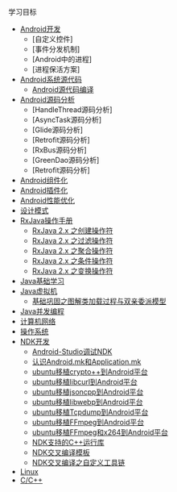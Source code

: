 学习目标

- [Android开发](#)
    - [自定义控件]
    - [事件分发机制]
    - [Android中的进程]
    - [进程保活方案]
- [Android系统源代码](#)
    - [Android源代码编译](https://github.com/byhook/blog/blob/master/Android/Android源代码编译.md)
- [Android源码分析](#)
    - [HandleThread源码分析]
    - [AsyncTask源码分析]
    - [Glide源码分析]
    - [Retrofit源码分析]
    - [RxBus源码分析]
    - [GreenDao源码分析]
    - [Retrofit源码分析]
- [Android组件化](#)
- [Android插件化](#)
- [Android性能优化](#)
- [设计模式](#)
- [RxJava操作手册](#)
    - [RxJava 2.x 之创建操作符](https://github.com/byhook/blog/blob/master/rxjava/RxJava2.x之创建操作符.md)
    - [RxJava 2.x 之过滤操作符](https://github.com/byhook/blog/blob/master/rxjava/RxJava2.x之过滤操作符.md)
    - [RxJava 2.x 之聚合操作符](https://github.com/byhook/blog/blob/master/rxjava/RxJava2.x之聚合操作符.md)
    - [RxJava 2.x 之条件操作符](https://github.com/byhook/blog/blob/master/rxjava/RxJava2.x之条件操作符.md)
    - [RxJava 2.x 之变换操作符](https://github.com/byhook/blog/blob/master/rxjava/RxJava2.x之变换操作符.md)
- [Java基础学习](#)
- [Java虚拟机](#)
  - [基础巩固之图解类加载过程与双亲委派模型](https://github.com/byhook/blog/blob/master/java/基础巩固之图解类加载过程与双亲委派模型.md)
- [Java并发编程](#)
- [计算机网络](#)
- [操作系统](#)
- [NDK开发](#)
    - [Android-Studio调试NDK](https://github.com/byhook/blog/blob/master/ndk/Android-Studio调试NDK.md)
    - [认识Android.mk和Application.mk](https://github.com/byhook/blog/blob/master/ndk/认识Android.mk和Application.mk.md)
    - [ubuntu移植crypto++到Android平台](https://github.com/byhook/blog/blob/master/ndk/ubuntu移植crypto++到Android平台.md)
    - [ubuntu移植libcurl到Android平台](https://github.com/byhook/blog/blob/master/ndk/ubuntu移植libcurl到Android平台.md)
    - [ubuntu移植jsoncpp到Android平台](https://github.com/byhook/blog/blob/master/ndk/ubuntu移植jsoncpp到Android平台.md)
    - [ubuntu移植libwebp到Android平台](https://github.com/byhook/blog/blob/master/ndk/ubuntu移植libwebp到Android平台.md)
    - [ubuntu移植Tcpdump到Android平台](https://github.com/byhook/blog/blob/master/ndk/ubuntu移植Tcpdump到Android平台.md)
    - [ubuntu移植FFmpeg到Android平台](https://github.com/byhook/blog/blob/master/ndk/ubuntu移植FFmpeg到Android平台.md)
    - [ubuntu移植FFmpeg和x264到Android平台](https://github.com/byhook/blog/blob/master/ndk/ubuntu移植FFmpeg和x264到Android平台.md)
    - [NDK支持的C++运行库](https://github.com/byhook/blog/blob/master/ndk/NDK支持的C++运行库.md)
    - [NDK交叉编译模板](https://github.com/byhook/blog/blob/master/ndk/NDK交叉编译模板.md)
    - [NDK交叉编译之自定义工具链](https://github.com/byhook/blog/blob/master/ndk/NDK交叉编译之自定义工具链.md)
- [Linux](#)
- [C/C++](#)
